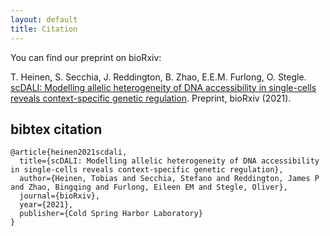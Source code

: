 ```yaml
---
layout: default
title: Citation
---
```


You can find our preprint on bioRxiv:

T. Heinen, S. Secchia, J. Reddington, B. Zhao, E.E.M. Furlong, O. Stegle.
[scDALI: Modelling allelic heterogeneity of DNA accessibility in single-cells reveals context-specific genetic regulation](https://www.biorxiv.org/content/10.1101/2021.03.19.436142v1). Preprint, bioRxiv (2021).

## bibtex citation

    @article{heinen2021scdali,
      title={scDALI: Modelling allelic heterogeneity of DNA accessibility in single-cells reveals context-specific genetic regulation},
      author={Heinen, Tobias and Secchia, Stefano and Reddington, James P and Zhao, Bingqing and Furlong, Eileen EM and Stegle, Oliver},
      journal={bioRxiv},
      year={2021},
      publisher={Cold Spring Harbor Laboratory}
    }
